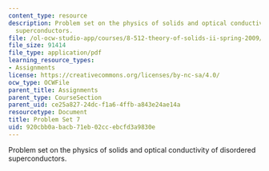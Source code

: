 ```yaml
---
content_type: resource
description: Problem set on the physics of solids and optical conductivity of disordered
  superconductors.
file: /ol-ocw-studio-app/courses/8-512-theory-of-solids-ii-spring-2009/920cbb0abacb71eb02ccebcfd3a9830e_MIT8_512s09_pset07.pdf
file_size: 91414
file_type: application/pdf
learning_resource_types:
- Assignments
license: https://creativecommons.org/licenses/by-nc-sa/4.0/
ocw_type: OCWFile
parent_title: Assignments
parent_type: CourseSection
parent_uid: ce25a827-24dc-f1a6-4ffb-a843e24ae14a
resourcetype: Document
title: Problem Set 7
uid: 920cbb0a-bacb-71eb-02cc-ebcfd3a9830e
---
```

Problem set on the physics of solids and optical conductivity of disordered superconductors.